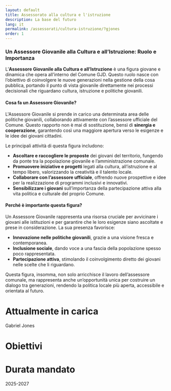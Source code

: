 ```yaml
---
layout: default
title: Assessorato alla cultura e l'istruzione
description: La base del futuro
lang: it
permalink: /assessorati/cultura-istruzione/?gjones
order: 1
---
```


<main class="container my-4" markdown="1">


### Un Assessore Giovanile alla Cultura e all’Istruzione: Ruolo e Importanza  

L’**Assessore Giovanile alla Cultura e all’Istruzione** è una figura giovane e dinamica che opera all’interno del Comune GJD. Questo ruolo nasce con l’obiettivo di coinvolgere le nuove generazioni nella gestione della cosa pubblica, portando il punto di vista giovanile direttamente nei processi decisionali che riguardano cultura, istruzione e politiche giovanili.  

#### Cosa fa un Assessore Giovanile?  
L'Assessore Giovanile si prende in carico una determinata area delle politiche giovanili, collaborando attivamente con l’assessore ufficiale del Comune. Questo rapporto non è mai di sostituzione, bensì di **sinergia e cooperazione**, garantendo così una maggiore apertura verso le esigenze e le idee dei giovani cittadini.  

Le principali attività di questa figura includono:  
- **Ascoltare e raccogliere le proposte** dei giovani del territorio, fungendo da ponte tra la popolazione giovanile e l’amministrazione comunale.  
- **Promuovere iniziative e progetti** legati alla cultura, all’istruzione e al tempo libero, valorizzando la creatività e il talento locale.  
- **Collaborare con l’assessore ufficiale**, offrendo nuove prospettive e idee per la realizzazione di programmi inclusivi e innovativi.  
- **Sensibilizzare i giovani** sull’importanza della partecipazione attiva alla vita politica e culturale del proprio Comune.  

#### Perché è importante questa figura?  
Un Assessore Giovanile rappresenta una risorsa cruciale per avvicinare i giovani alle istituzioni e per garantire che le loro esigenze siano ascoltate e prese in considerazione. La sua presenza favorisce:  
- **Innovazione nelle politiche giovanili**, grazie a una visione fresca e contemporanea.  
- **Inclusione sociale**, dando voce a una fascia della popolazione spesso poco rappresentata.  
- **Partecipazione attiva**, stimolando il coinvolgimento diretto dei giovani nelle scelte che li riguardano.  

Questa figura, insomma, non solo arricchisce il lavoro dell’assessore comunale, ma rappresenta anche un’opportunità unica per costruire un dialogo tra generazioni, rendendo la politica locale più aperta, accessibile e orientata al futuro.




  
  <h1>Attualmente in carica</h1>
  <p>Gabriel Jones</p>
  <h1>Obiettivi</h1>
  <p></p>
  <h1>Durata mandato</h1>
  <p>2025-2027</p>
  </main>

